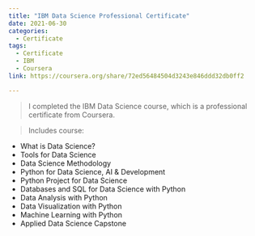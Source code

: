 ```yaml
---
title: "IBM Data Science Professional Certificate"
date: 2021-06-30
categories:
  - Certificate
tags:
  - Certificate
  - IBM
  - Coursera
link: https://coursera.org/share/72ed56484504d3243e846ddd32db0ff2

---
```

>I completed the IBM Data Science course, which is a professional certificate from Coursera.

>Includes course:
  * What is Data Science?
  * Tools for Data Science
  * Data Science Methodology
  * Python for Data Science, AI & Development
  * Python Project for Data Science
  * Databases and SQL for Data Science with Python
  * Data Analysis with Python
  * Data Visualization with Python
  * Machine Learning with Python
  * Applied Data Science Capstone
